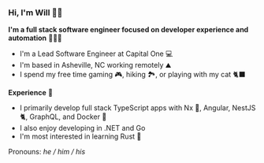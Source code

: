 ### Hi, I'm Will 👋🏻

**I'm a full stack software engineer focused on developer experience and automation** 👨🏻‍💻
- I'm a Lead Software Engineer at Capital One :computer:
- I'm based in Asheville, NC working remotely :mountain:
- I spend my free time gaming :video_game:, hiking :national_park:, or playing with my cat :black_cat:

**Experience** :scroll:
- I primarily develop full stack TypeScript apps with Nx :unicorn:, Angular, NestJS :cat2:, GraphQL, and Docker :whale:
- I also enjoy developing  in .NET and Go
- I'm most interested in learning Rust 🦀

Pronouns: _he / him / his_

